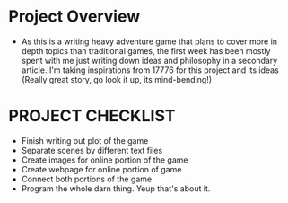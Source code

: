 # Project Overview
- As this is a writing heavy adventure game that plans to cover more in depth topics than traditional games, the first week has been mostly spent with me just writing down ideas and philosophy in a secondary article. I'm taking inspirations from 17776 for this project and its ideas (Really great story, go look it up, its mind-bending!)
# PROJECT CHECKLIST
- Finish writing out plot of the game
- Separate scenes by different text files
- Create images for online portion of the game
- Create webpage for online portion of game
- Connect both portions of the game
- Program the whole darn thing.
Yeup that's about it.
